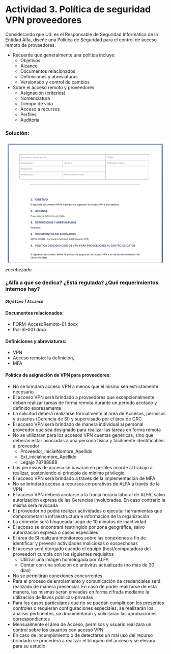 # Actividad 3. Política de seguridad VPN proveedores

Considerando que Ud. es el Responsable de Seguridad Informática de la Entidad Alfa, diseñe una Política de
Seguridad para el control de acceso remoto de proveedores.

- Recuerde qué generalmente una política incluye:
  - Objetivos
  - Alcance
  - Documentos relacionados
  - Definiciones y abreviaturas
  - Versionado y control de cambios
- Sobre el acceso remoto y proveedores
  - Asignación (criterios)
  - Nomenclatura
  - Tiempo de vida
  - Acceso a recursos
  - Perfiles
  - Auditoria

### Solución:

![encabezado políticade seguridad](../images/act-03-encabezado.png)
_encabezado_

### ¿Alfa a que se dedica? ¿Está regulada? ¿Qué requerimientos internos hay?

#### _`Objetivo`_ / _`Alcance`_

#### Documentos relacionados:

- FORM-AccesoRemoto-01.docx
- Pol-SI-001.docx

#### Definiciones y abreviaturas:

- VPN
- Acceso remoto: la definición,
- MFA

#### Política de asignación de VPN para proveedores:

- No se brindará acceso VPN a menos que el mismo sea estrictamente necesario
- El acceso VPN será brindado a proveedores que excepcionalmente deban realizar tareas de forma remota durante un periodo acotado y definido expresamente
- La solicitud deberá realizarse formalmente al área de Accesos, permisos y usuarios (Gerencia de SI) y supervisado por el área de GRC
- El acceso VPN será brindado de manera individual al personal proveedor que sea designado para realizar las tareas en forma remota
- No se utilizaran para los accesos VPN cuentas genéricas, sino que deberán estar asociadas a una persona física y fácilmente identificables al proveedor
  - Proveedor_InicialNombre_Apellido
  - Ext_inicialnombre_Apellido
  - Legajo 78788888
- Los permisos de acceso se basaran en perfiles acorde al trabajo a realizar, sosteniendo el principio de mínimo privilegio
- El acceso VPN será brindado a través de la implementación de MFA
- No se brindará acceso a recursos corporativos de ALFA a través de la VPN
- El acceso VPN deberá acotarse a la franja horaria laboral de ALFA, salvo autorización expresa de las Gerencias involucradas. En caso contrario la misma será revocada
- El proveedor no podrá realizar actividades o ejecutar herramientas que comprometan la infraestructura e información de la organización
- La conexión será bloqueada luego de 10 minutos de inactividad
- El acceso se encontrará restringido por zona geográfica, salvo autorización expresa o casos especiales
- El área de SI realizará monitoreos sobre las conexiones a fin de identificar y prevenir actividades maliciosas o sospechosas
- El acceso será otorgado cuando el equipo (host/computadora del proveedor) cumpla con los siguientes requisitos
  - Utilizar una imagen homologada por ALFA
  - Contar con una solución de antivirus actualizada (no más de 30 días)
- No se permitirán conexiones concurrentes
- Para el proceso de enrolamiento y comunicación de credenciales será realizado de manera presencial. En caso de poder realizarse de esta manera, las mismas serán enviadas en forma cifrada mediante la utilización de llaves públicas-privadas
- Para los casos particulares que no se puedan cumplir con los presentes controles o requieran configuraciones especiales, se realizarán los análisis
  pertinentes, se documentaran y solicitaran las aprobaciones correspondientes
- Mensualmente el área de Acceso, permisos y usuario realizara un control sobre los usuarios con acceso VPN
- En caso de incumplimiento o de detectarse un mal uso del recurso brindado se procederá a realizar el bloqueo del acceso y se elevará para su
  estudio
